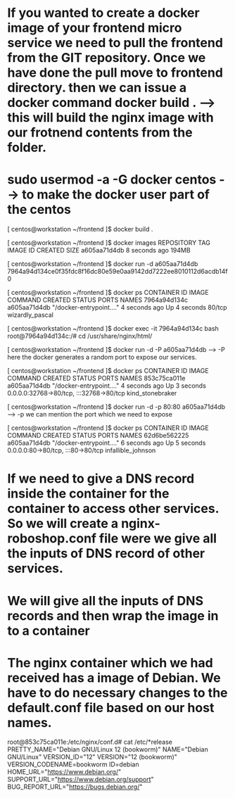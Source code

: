 

# If you wanted to create a docker image of your frontend micro service we need to pull the frontend from the GIT repository. Once we have done the pull move to frontend directory. then we can issue a docker command  docker build .  --> this will build the nginx image with our frotnend contents from the folder.

# sudo usermod -a -G docker centos --> to make the docker user part of the centos

[ centos@workstation ~/frontend ]$ docker build .

[ centos@workstation ~/frontend ]$ docker images
REPOSITORY   TAG       IMAGE ID       CREATED         SIZE
<none>       <none>    a605aa71d4db   8 seconds ago   194MB

[ centos@workstation ~/frontend ]$ docker run -d a605aa71d4db
7964a94d134ce0f35fdc8f16dc80e59e0aa9142dd7222ee8010112d6acdb14f0

[ centos@workstation ~/frontend ]$ docker ps
CONTAINER ID   IMAGE          COMMAND                  CREATED         STATUS         PORTS     NAMES
7964a94d134c   a605aa71d4db   "/docker-entrypoint.…"   4 seconds ago   Up 4 seconds   80/tcp    wizardly_pascal

[ centos@workstation ~/frontend ]$ docker exec -it 7964a94d134c bash
root@7964a94d134c:/# cd /usr/share/nginx/html/

[ centos@workstation ~/frontend ]$ docker run -d -P a605aa71d4db --> -P here the docker generates a random port to expose our services.

[ centos@workstation ~/frontend ]$ docker ps
CONTAINER ID   IMAGE          COMMAND                  CREATED          STATUS          PORTS                                     NAMES
853c75ca011e   a605aa71d4db   "/docker-entrypoint.…"   4 seconds ago    Up 3 seconds    0.0.0.0:32768->80/tcp, :::32768->80/tcp   kind_stonebraker



[ centos@workstation ~/frontend ]$ docker run -d -p 80:80  a605aa71d4db --> -p we can mention the port which we need to expose

[ centos@workstation ~/frontend ]$ docker ps
CONTAINER ID   IMAGE          COMMAND                  CREATED              STATUS              PORTS                                     NAMES
62d6be562225   a605aa71d4db   "/docker-entrypoint.…"   6 seconds ago        Up 5 seconds        0.0.0.0:80->80/tcp, :::80->80/tcp         infallible_johnson


# If we need to give a DNS record inside the container for the container to access other services. So we will create a nginx-roboshop.conf file were we give all the inputs of DNS record of other services.

# We will give all the inputs of DNS records and then wrap the image in to a container

# The nginx container which we had received has a image of Debian. We have to do necessary changes to the default.conf file based on our host names.

root@853c75ca011e:/etc/nginx/conf.d# cat /etc/*release
PRETTY_NAME="Debian GNU/Linux 12 (bookworm)"
NAME="Debian GNU/Linux"
VERSION_ID="12"
VERSION="12 (bookworm)"
VERSION_CODENAME=bookworm
ID=debian
HOME_URL="https://www.debian.org/"
SUPPORT_URL="https://www.debian.org/support"
BUG_REPORT_URL="https://bugs.debian.org/"

